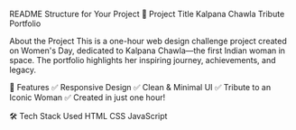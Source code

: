 README Structure for Your Project
📌 Project Title
Kalpana Chawla Tribute Portfolio

 About the Project
This is a one-hour web design challenge project created on Women's Day, dedicated to Kalpana Chawla—the first Indian woman in space. The portfolio highlights her inspiring journey, achievements, and legacy.

🎨 Features
✅ Responsive Design
✅ Clean & Minimal UI
✅ Tribute to an Iconic Woman
✅ Created in just one hour!


🛠️ Tech Stack Used
HTML
CSS
JavaScript
